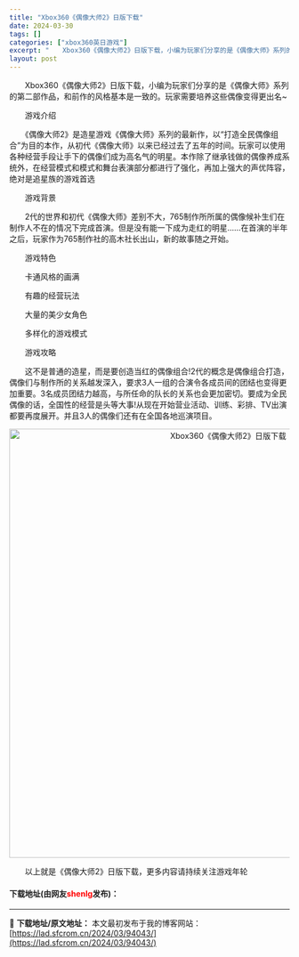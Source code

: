 ```yaml
---
title: "Xbox360《偶像大师2》日版下载"
date: 2024-03-30
tags: []
categories: ["xbox360英日游戏"]
excerpt: "　　Xbox360《偶像大师2》日版下载，小编为玩家们分享的是《偶像大师》系列的第二部作品，和前作的风格基本是一致的。玩家需要培养这些偶像变得更出名~ 　　游戏介绍 　　《偶像大师2》是造星游戏《偶像大师》系列的最新作，以&ldquo;打造全民偶像组合&rdquo;为目的本作，从初代《偶像大师》以来&hellip;"
layout: post
---
```


 <p>　　Xbox360《偶像大师2》日版下载，小编为玩家们分享的是《偶像大师》系列的第二部作品，和前作的风格基本是一致的。玩家需要培养这些偶像变得更出名~</p> <p>　　游戏介绍</p> <p>　　《偶像大师2》是造星游戏《偶像大师》系列的最新作，以&ldquo;打造全民偶像组合&rdquo;为目的本作，从初代《偶像大师》以来已经过去了五年的时间。玩家可以使用各种经营手段让手下的偶像们成为高名气的明星。本作除了继承钱做的偶像养成系统外，在经营模式和模式和舞台表演部分都进行了强化，再加上强大的声优阵容，绝对是追星族的游戏首选</p> <p>　　游戏背景</p> <p>　　2代的世界和初代《偶像大师》差别不大，765制作所所属的偶像候补生们在制作人不在的情况下完成首演。但是没有能一下成为走红的明星&hellip;&hellip;在首演的半年之后，玩家作为765制作社的高木社长出山，新的故事随之开始。</p> <p>　　游戏特色</p> <p>　　卡通风格的画满</p> <p>　　有趣的经营玩法</p> <p>　　大量的美少女角色</p> <p>　　多样化的游戏模式</p> <p>　　游戏攻略</p> <p>　　这不是普通的造星，而是要创造当红的偶像组合!2代的概念是偶像组合打造，偶像们与制作所的关系越发深入，要求3人一组的合演令各成员间的团结也变得更加重要。3名成员团结力越高，与所任命的队长的关系也会更加密切。要成为全民偶像的话，全国性的经营是头等大事!从现在开始营业活动、训练、彩排、TV出演都要再度展开。并且3人的偶像们还有在全国各地巡演项目。</p> <p align="center"><img align="" border="0" src="https://lad.sfcrom.cn/wp-content/uploads/2024/03/20240330_6607d42db4628.jpg" width="771" alt="Xbox360《偶像大师2》日版下载" /></p> <p>　　以上就是《偶像大师2》日版下载，更多内容请持续关注游戏年轮</p> <p><h4>下载地址(由网友<font color="red">shenlg</font>发布)：</h4></p> 

---
📖 **下载地址/原文地址：** 本文最初发布于我的博客网站：[https://lad.sfcrom.cn/2024/03/94043/](https://lad.sfcrom.cn/2024/03/94043/)
